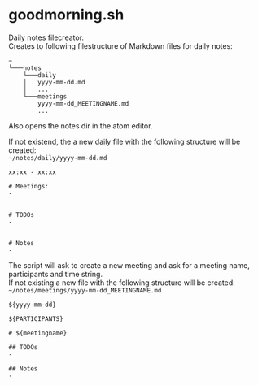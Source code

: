 # goodmorning.sh

Daily notes filecreator.  
Creates to following filestructure of Markdown files for daily notes:

```
~
└───notes
    └───daily
    │   yyyy-mm-dd.md
    │   ...
    └───meetings
        yyyy-mm-dd_MEETINGNAME.md
        ...
```

Also opens the notes dir in the atom editor.  

If not existend, the a new daily file with the following structure will be created:  
`~/notes/daily/yyyy-mm-dd.md`
```
xx:xx - xx:xx

# Meetings:
- 


# TODOs
- 


# Notes
- 
```

The script will ask to create a new meeting and ask for a meeting name, participants and time string.  
If not existing a new file with the following structure will be created:  
`~/notes/meetings/yyyy-mm-dd_MEETINGNAME.md`
```
${yyyy-mm-dd}

${PARTICIPANTS}

# ${meetingname}

## TODOs
- 

## Notes
- 
```
